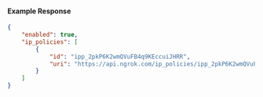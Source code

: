 <!-- Code generated for API Clients. DO NOT EDIT. -->

#### Example Response

```json
{
	"enabled": true,
	"ip_policies": [
		{
			"id": "ipp_2pkP6K2wmQVuFB4q9KEccuiJHRR",
			"uri": "https://api.ngrok.com/ip_policies/ipp_2pkP6K2wmQVuFB4q9KEccuiJHRR"
		}
	]
}
```
